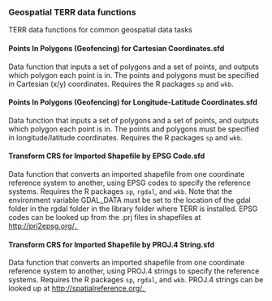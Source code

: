 ### Geospatial TERR data functions

TERR data functions for common geospatial data tasks

#### Points In Polygons (Geofencing) for Cartesian Coordinates.sfd

Data function that inputs a set of polygons and a set of points, and outputs which polygon each point is in. The points and polygons must be specified in Cartesian (x/y) coordinates. Requires the R packages `sp` and `wkb`.

#### Points In Polygons (Geofencing) for Longitude-Latitude Coordinates.sfd

  Data function that inputs a set of polygons and a set of points, and outputs which polygon each point is in. The points and polygons must be specified in longitude/latitude coordinates. Requires the R packages `sp` and `wkb`. 

#### Transform CRS for Imported Shapefile by EPSG Code.sfd

  Data function that converts an imported shapefile from one coordinate reference system to another, using EPSG codes to specify the reference systems. Requires the R packages `sp`, `rgdal`, and `wkb`. Note that the environment variable GDAL_DATA must be set to the location of the gdal folder in the rgdal folder in the library folder where TERR is installed. EPSG codes can be looked up from the .prj files in shapefiles at http://prj2epsg.org/. 

#### Transform CRS for Imported Shapefile by PROJ.4 String.sfd

  Data function that converts an imported shapefile from one coordinate reference system to another, using PROJ.4 strings to specify the reference systems. Requires the R packages `sp`, `rgdal`, and `wkb`. PROJ.4 strings can be looked up at http://spatialreference.org/. 